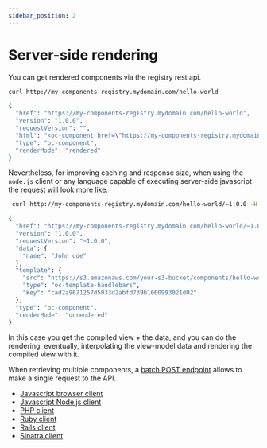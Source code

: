 ```yaml
---
sidebar_position: 2
---
```


# Server-side rendering

You can get rendered components via the registry rest api.

```sh
curl http://my-components-registry.mydomain.com/hello-world

{
  "href": "https://my-components-registry.mydomain.com/hello-world",
  "version": "1.0.0",
  "requestVersion": "",
  "html": "<oc-component href=\"https://my-components-registry.mydomain.com/hello-world\" data-hash=\"cad2a9671257d5033d2abfd739b1660993021d02\" id=\"2890594349\" data-rendered=\"true\" data-version=\"1.0.13\">Hello John doe!</oc-component>",
  "type": "oc-component",
  "renderMode": "rendered"
}
```

Nevertheless, for improving caching and response size, when using the `node.js` client or any language capable of executing server-side javascript the request will look more like:

```sh
 curl http://my-components-registry.mydomain.com/hello-world/~1.0.0 -H Accept:application/vnd.oc.unrendered+json

{
  "href": "https://my-components-registry.mydomain.com/hello-world/~1.0.0",
  "version": "1.0.0",
  "requestVersion": "~1.0.0",
  "data": {
    "name": "John doe"
  },
  "template": {
    "src": "https://s3.amazonaws.com/your-s3-bucket/components/hello-world/1.0.0/template.js",
    "type": "oc-template-handlebars",
    "key": "cad2a9671257d5033d2abfd739b1660993021d02"
  },
  "type": "oc-component",
  "renderMode": "unrendered"
}
```

In this case you get the compiled view + the data, and you can do the rendering, eventually, interpolating the view-model data and rendering the compiled view with it.

When retrieving multiple components, a [batch POST endpoint](/docs/consumers/batch-endpoint) allows to make a single request to the API.

- [Javascript browser client](https://github.com/opencomponents/oc-client-browser)
- [Javascript Node.js client](https://github.com/opencomponents/oc-client-node)
- [PHP client](https://github.com/opencomponents/oc-client-php)
- [Ruby client](https://github.com/opencomponents/ruby-oc)
- [Rails client](https://github.com/opencomponents/opencomponents-rails)
- [Sinatra client](https://github.com/opencomponents/sinatra-opencomponents)
